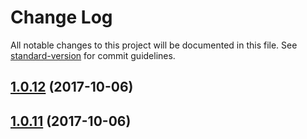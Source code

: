 # Change Log

All notable changes to this project will be documented in this file. See [standard-version](https://github.com/conventional-changelog/standard-version) for commit guidelines.

<a name="1.0.12"></a>
## [1.0.12](https://github.com/uclaradio/eslint-config-uclaradio/compare/v1.0.11...v1.0.12) (2017-10-06)



<a name="1.0.11"></a>
## [1.0.11](https://github.com/uclaradio/eslint-config-uclaradio/compare/v1.0.10...v1.0.11) (2017-10-06)
